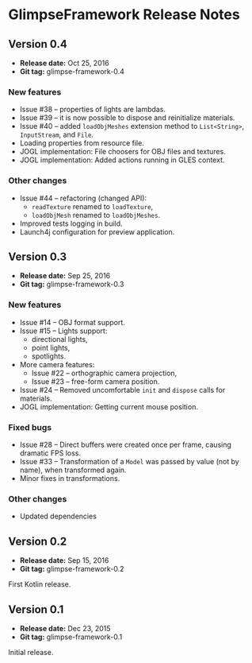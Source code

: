 # GlimpseFramework Release Notes

## Version 0.4

* **Release date:** Oct 25, 2016
* **Git tag:** glimpse-framework-0.4

### New features

* Issue #38 – properties of lights are lambdas.
* Issue #39 – it is now possible to dispose and reinitialize materials.
* Issue #40 – added `loadObjMeshes` extension method to `List<String>`, `InputStream`, and `File`.
* Loading properties from resource file.
* JOGL implementation: File choosers for OBJ files and textures.
* JOGL implementation: Added actions running in GLES context.

### Other changes

* Issue #44 – refactoring (changed API):
  * `readTexture` renamed to `loadTexture`,
  * `loadObjMesh` renamed to `loadObjMeshes`.
* Improved tests logging in build.
* Launch4j configuration for preview application.

## Version 0.3

* **Release date:** Sep 25, 2016
* **Git tag:** glimpse-framework-0.3

### New features

* Issue #14 – OBJ format support.
* Issue #15 – Lights support:
  * directional lights,
  * point lights,
  * spotlights.
* More camera features:
  * Issue #22 – orthographic camera projection,
  * Issue #23 – free-form camera position.
* Issue #24 – Removed uncomfortable `init` and `dispose` calls for materials.
* JOGL implementation: Getting current mouse position.

### Fixed bugs

* Issue #28 – Direct buffers were created once per frame, causing dramatic FPS loss.
* Issue #33 – Transformation of a `Model` was passed by value (not by name), when transformed again.
* Minor fixes in transformations.

### Other changes

* Updated dependencies

## Version 0.2

* **Release date:** Sep 15, 2016
* **Git tag:** glimpse-framework-0.2

First Kotlin release.

## Version 0.1

* **Release date:** Dec 23, 2015
* **Git tag:** glimpse-framework-0.1

Initial release.
